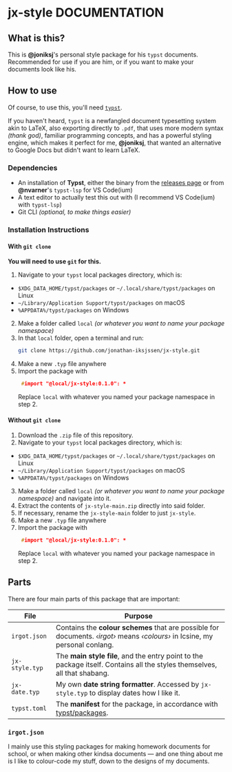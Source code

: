 # jx-style DOCUMENTATION

## What is this?
This is **@joniksj**'s personal style package for his `typst` documents. Recommended for use if you are him, or if you want to make your documents look like his.

## How to use
Of course, to use this, you'll need [`typst`](https://github.com/typst/typst).

If you haven't heard, `typst` is a newfangled document typesetting system akin to LaTeX, also exporting directly to `.pdf`, that uses more modern syntax *(thank god)*, familiar programming concepts, and has a powerful styling engine, which makes it perfect for me, **@joniksj**, that wanted an alternative to Google Docs but didn't want to learn LaTeX.

### Dependencies

- An installation of **Typst**, either the binary from the [releases page](https://github.com/typst/typst/releases/) or from **@nvarner**'s `typst-lsp` for VS Code(ium)
- A text editor to actually test this out with (I recommend VS Code(ium) with `typst-lsp`)
- Git CLI *(optional, to make things easier)*

### Installation Instructions

#### With `git clone`
**You will need to use `git` for this.**
1. Navigate to your `typst` local packages directory, which is:
  - `$XDG_DATA_HOME/typst/packages` or `~/.local/share/typst/packages` on Linux
  - `~/Library/Application Support/typst/packages` on macOS
  - `%APPDATA%/typst/packages` on Windows
2. Make a folder called `local` *(or whatever you want to name your package namespace)*
3. In that `local` folder, open a terminal and run:
    ```bash
    git clone https://github.com/jonathan-iksjssen/jx-style.git
    ```
4. Make a new `.typ` file anywhere
5. Import the package with
   ```c
    #import "@local/jx-style:0.1.0": *
   ```
   Replace `local` with whatever you named your package namespace in step 2.

#### Without `git clone`

1. Download the `.zip` file of this repository.
2. Navigate to your `typst` local packages directory, which is:
  - `$XDG_DATA_HOME/typst/packages` or `~/.local/share/typst/packages` on Linux
  - `~/Library/Application Support/typst/packages` on macOS
  - `%APPDATA%/typst/packages` on Windows
3. Make a folder called `local` *(or whatever you want to name your package namespace)* and navigate into it.
4. Extract the contents of `jx-style-main.zip` directly into said folder.
5. If necessary, rename the `jx-style-main` folder to just `jx-style`.
6. Make a new `.typ` file anywhere
7. Import the package with
   ```c
    #import "@local/jx-style:0.1.0": *
   ```
   Replace `local` with whatever you named your package namespace in step 2.

## Parts

There are four main parts of this package that are important:

| File | Purpose |
|---|---|
`irgot.json` | Contains the **colour schemes** that are possible for documents. *‹irgot›* means *‹colours›* in Icsine, my personal conlang.
`jx-style.typ` | The **main style file**, and the entry point to the package itself. Contains all the styles themselves, all that shabang.
`jx-date.typ` | My own **date string formatter**. Accessed by `jx-style.typ` to display dates how I like it.
`typst.toml` | The **manifest** for the package, in accordance with [typst/packages](https://github.com/typst/packages).

### `irgot.json`

I mainly use this styling packages for making homework documents for school, or when making other kindsa documents — and one thing about me is I like to colour-code my stuff, down to the designs of my documents. 